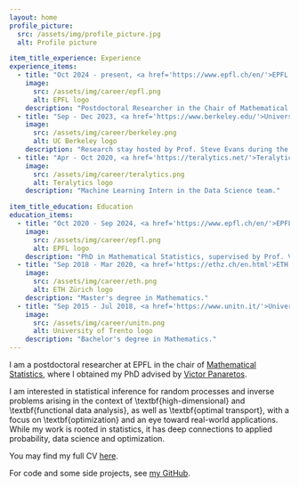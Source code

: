 ```yaml
---
layout: home
profile_picture:
  src: /assets/img/profile_picture.jpg
  alt: Profile picture

item_title_experience: Experience
experience_items:
  - title: "Oct 2024 - present, <a href='https://www.epfl.ch/en/'>EPFL (Lausanne, CH)</a>"
    image:
      src: /assets/img/career/epfl.png
      alt: EPFL logo
    description: "Postdoctoral Researcher in the Chair of Mathematical Statistics."
  - title: "Sep - Dec 2023, <a href='https://www.berkeley.edu/'>University of California, Berkeley (US)</a>"
    image:
      src: /assets/img/career/berkeley.png
      alt: UC Berkeley logo
    description: "Research stay hosted by Prof. Steve Evans during the fall semester."
  - title: "Apr - Oct 2020, <a href='https://teralytics.net/'>Teralytics AG (Zürich, CH)</a>"
    image:
      src: /assets/img/career/teralytics.png
      alt: Teralytics logo
    description: "Machine Learning Intern in the Data Science team."

item_title_education: Education
education_items:
  - title: "Oct 2020 - Sep 2024, <a href='https://www.epfl.ch/en/'>EPFL (Lausanne, CH)</a>"
    image:
      src: /assets/img/career/epfl.png
      alt: EPFL logo
    description: "PhD in Mathematical Statistics, supervised by Prof. Victor Panaretos. \ Thesis: <a href='https://infoscience.epfl.ch/entities/publication/aa75f4d2-9826-49b3-9815-0774c09ee3c8/'>Statistics for Covariance Operators: Transport, Flows, and Diffusions</a>."
  - title: "Sep 2018 - Mar 2020, <a href='https://ethz.ch/en.html'>ETH Zürich (CH)</a>"
    image:
      src: /assets/img/career/eth.png
      alt: ETH Zürich logo
    description: "Master's degree in Mathematics."
  - title: "Sep 2015 - Jul 2018, <a href='https://www.unitn.it/'>Università degli Studi di Trento (IT)</a>"
    image:
      src: /assets/img/career/unitn.png
      alt: University of Trento logo
    description: "Bachelor's degree in Mathematics."
---
```


<p>
  I am a postdoctoral researcher at EPFL in the chair of <a href="https://www.epfl.ch/labs/smat/">Mathematical Statistics</a>, where I obtained my PhD advised by <a href="https://people.epfl.ch/victor.panaretos">Victor Panaretos</a>.
</p>

<p>
I am interested in statistical inference for random processes and inverse problems arising in the context of \textbf{high-dimensional} and \textbf{functional data analysis}, as well as \textbf{optimal transport}, with a focus on \textbf{optimization} and an eye toward real-world applications. While my work is rooted in statistics, it has deep connections to applied probability, data science and optimization.

  
</p>

<p>
You may find my full CV <a href="https://drive.google.com/file/d/1vbVCkMAPJfbvSXM5313bEKA4nZNGG7ME/view?usp=sharing">here</a>.
</p>

<p>
For code and some side projects, see <a href="https://github.com/leonardoVsantoro">my GitHub</a>.
</p>

